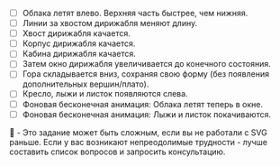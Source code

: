 - [ ] Облака летят влево. Верхняя часть быстрее, чем нижняя.
- [ ] Линии за хвостом дирижабля меняют длину.
- [ ] Хвост дирижабля качается.
- [ ] Корпус дирижабля качается.
- [ ] Кабина дирижабля качается.
- [ ] Затем окно дирижабля увеличивается до конечного состояния.
- [ ] Гора складывается вниз, сохраняя свою форму (без появления дополнительных вершин/плато).
- [ ] Кресло, лыжи и листок появляются слева.
- [ ] Фоновая бесконечная анимация: Облака летят теперь в окне.
- [ ] Фоновая бесконечная анимация: Лыжи и листок покачиваются.

:large_blue_diamond: - Это задание может быть сложным, если вы не работали с SVG раньше. Если у вас возникают непреодолимые трудности - лучше составить список вопросов и запросить консультацию.

